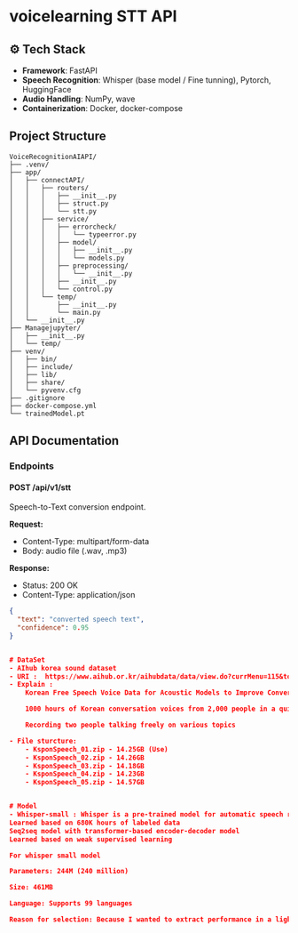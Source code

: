 # voicelearning STT API

## ⚙️ Tech Stack

- **Framework**: FastAPI
- **Speech Recognition**: Whisper (base model / Fine tunning), Pytorch, HuggingFace
- **Audio Handling**: NumPy, wave
- **Containerization**: Docker, docker-compose

## Project Structure
```
VoiceRecognitionAIAPI/
├── .venv/
├── app/
│   ├── connectAPI/
│   │   ├── routers/
│   │   │   ├── __init__.py
│   │   │   ├── struct.py
│   │   │   └── stt.py
│   │   ├── service/
│   │   │   ├── errorcheck/
│   │   │   │   └── typeerror.py
│   │   │   ├── model/
│   │   │   │   ├── __init__.py
│   │   │   │   └── models.py
│   │   │   ├── preprocessing/
│   │   │   │   └── __init__.py
│   │   │   ├── __init__.py
│   │   │   └── control.py
│   │   └── temp/
│   │       ├── __init__.py
│   │       └── main.py
│   └── __init__.py
├── Managejupyter/
│   ├── __init__.py
│   └── temp/
├── venv/
│   ├── bin/
│   ├── include/
│   ├── lib/
│   ├── share/
│   └── pyvenv.cfg
├── .gitignore
├── docker-compose.yml
└── trainedModel.pt
```

## API Documentation

### Endpoints

#### POST /api/v1/stt
Speech-to-Text conversion endpoint.

**Request:**
- Content-Type: multipart/form-data
- Body: audio file (.wav, .mp3)

**Response:**
- Status: 200 OK
- Content-Type: application/json
```json
{
  "text": "converted speech text",
  "confidence": 0.95
}


# DataSet
- AIhub korea sound dataset
- URI :  https://www.aihub.or.kr/aihubdata/data/view.do?currMenu=115&topMenu=100&aihubDataSe=realm&dataSetSn=123
- Explain : 
    Korean Free Speech Voice Data for Acoustic Models to Improve Conversational Speech Recognition Performance

    1000 hours of Korean conversation voices from 2,000 people in a quiet environment

    Recording two people talking freely on various topics

- File sturcture:
    - KsponSpeech_01.zip - 14.25GB (Use)
    - KsponSpeech_02.zip - 14.26GB
    - KsponSpeech_03.zip - 14.18GB
    - KsponSpeech_04.zip - 14.23GB
    - KsponSpeech_05.zip - 14.57GB


# Model
- Whisper-small : Whisper is a pre-trained model for automatic speech recognition and speech translation 
Learned based on 680K hours of labeled data
Seq2seq model with transformer-based encoder-decoder model
Learned based on weak supervised learning

For whisper small model

Parameters: 244M (240 million)

Size: 461MB

Language: Supports 99 languages

Reason for selection: Because I wanted to extract performance in a light state rather than a heavy state with multiple services combined in the STT service
